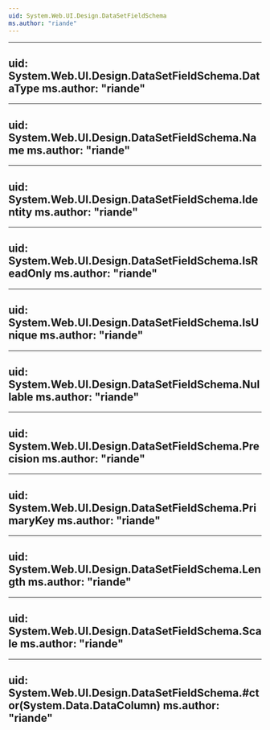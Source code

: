 ```yaml
---
uid: System.Web.UI.Design.DataSetFieldSchema
ms.author: "riande"
---
```


---
uid: System.Web.UI.Design.DataSetFieldSchema.DataType
ms.author: "riande"
---

---
uid: System.Web.UI.Design.DataSetFieldSchema.Name
ms.author: "riande"
---

---
uid: System.Web.UI.Design.DataSetFieldSchema.Identity
ms.author: "riande"
---

---
uid: System.Web.UI.Design.DataSetFieldSchema.IsReadOnly
ms.author: "riande"
---

---
uid: System.Web.UI.Design.DataSetFieldSchema.IsUnique
ms.author: "riande"
---

---
uid: System.Web.UI.Design.DataSetFieldSchema.Nullable
ms.author: "riande"
---

---
uid: System.Web.UI.Design.DataSetFieldSchema.Precision
ms.author: "riande"
---

---
uid: System.Web.UI.Design.DataSetFieldSchema.PrimaryKey
ms.author: "riande"
---

---
uid: System.Web.UI.Design.DataSetFieldSchema.Length
ms.author: "riande"
---

---
uid: System.Web.UI.Design.DataSetFieldSchema.Scale
ms.author: "riande"
---

---
uid: System.Web.UI.Design.DataSetFieldSchema.#ctor(System.Data.DataColumn)
ms.author: "riande"
---
